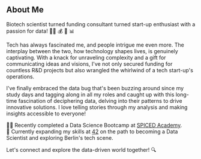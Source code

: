 ## About Me

Biotech scientist turned funding consultant turned start-up enthusiast with a passion for data! 👨‍🔬 💰 🚀 📊

Tech has always fascinated me, and people intrigue me even more. The interplay between the two, how technology shapes lives, is genuinely captivating. With a knack for unraveling complexity and a gift for communicating ideas and visions, I've not only secured funding for countless R&D projects but also wrangled the whirlwind of a tech start-up's operations.

I've finally embraced the data bug that's been buzzing around since my study days and tagging along in all my roles and caught up with this long-time fascination of deciphering data, delving into their patterns to drive innovative solutions. I love telling stories through my analysis and making insights accessible to everyone!

👨‍💻 Recently completed a Data Science Bootcamp at [SPICED Academy](https://www.spiced-academy.com/en).  
🌟 Currently expanding my skills at [42](https://42berlin.de/) on the path to becoming a Data Scientist and exploring Berlin's tech scene.

Let's connect and explore the data-driven world together! 🔍
